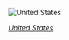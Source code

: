 
![United States](https://www.gstatic.com/prettyearth/assets/full/1429.jpg)

*[United States](https://www.google.com/maps/@28.398092,-178.311689,15z/data=!3m1!1e3)*
